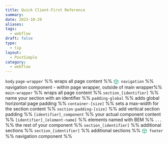 ```yaml
---
title: Quick Client-First Reference
summary: 
date: 2023-10-29
aliases: 
tags:
  - webflow
draft: false
type:
  - tip
layout:
  - PostSimple
category:
  - webflow
---
```


<Callout text="Webflow page structure when using <a href='https://finsweet.com/client-first/docs/intro' target='_blank'>Client First Architecture</a>" />


`body`
	`page-wrapper` %% wraps all page content %%
	 <span style="display: inline-flex; align-items: center; vertical-align: middle;"><svg data-icon="SymbolOutline12" aria-hidden="true" focusable="false" width="16" height="16" viewBox="0 0 12 12" class="bem-Svg" style="display: block; transform: translate(0px, 0px);"><g clip-path="url(#clip0_401_107973)"><path clip-rule="evenodd" d="M5.817.792a.477.477 0 01.394.001l4.76 2.178a.477.477 0 01.273.507l.001.026v5.459a.477.477 0 01-.266.428l-4.725 2.332a.475.475 0 01-.252.072H6a.48.48 0 01-.21-.048l-4.77-2.31a.477.477 0 01-.27-.43V3.474c0-.017 0-.033.003-.05a.479.479 0 01.279-.484L5.817.792zM1.705 4.217v4.49l3.822 1.852.008-4.594-3.83-1.748zm4.784 1.746l-.008 4.584 3.81-1.881V4.243l-3.802 1.72zm3.131-2.56L6.01 1.75 2.385 3.38l3.628 1.655L9.62 3.403z" fill="#30A185"></path></g></svg>&nbsp;</span> `navigation` %% navigation component - within page wrapper, outside of main wrapper%%
		`main-wrapper` %% wraps all page content %%
			`section_[identifier]` %% name your section with an identifier %%
				`padding-global` %% adds global horizontal page padding %%
					`container-[size]` %% sets a max-width for the section content %%
						`section-padding-[size]` %% add vertical section padding %%
							`[identifier]_component` %% your actual component content %%
								`[identifier]_[element-name]` %% elements named with BEM %%
									`...`  %% the rest of your component %%
			`section_[identifier]`  %% additional sections %%
			`section_[identifier]` %% additional sections %%
		<span style="display: inline-flex; align-items: center; vertical-align: middle;"><svg data-icon="SymbolOutline12" aria-hidden="true" focusable="false" width="16" height="16" viewBox="0 0 12 12" class="bem-Svg" style="display: block; transform: translate(0px, 0px);"><g clip-path="url(#clip0_401_107973)"><path clip-rule="evenodd" d="M5.817.792a.477.477 0 01.394.001l4.76 2.178a.477.477 0 01.273.507l.001.026v5.459a.477.477 0 01-.266.428l-4.725 2.332a.475.475 0 01-.252.072H6a.48.48 0 01-.21-.048l-4.77-2.31a.477.477 0 01-.27-.43V3.474c0-.017 0-.033.003-.05a.479.479 0 01.279-.484L5.817.792zM1.705 4.217v4.49l3.822 1.852.008-4.594-3.83-1.748zm4.784 1.746l-.008 4.584 3.81-1.881V4.243l-3.802 1.72zm3.131-2.56L6.01 1.75 2.385 3.38l3.628 1.655L9.62 3.403z" fill="#30A185"></path></g></svg>&nbsp;</span> `footer` %% navigation component %%